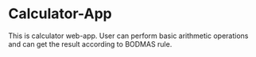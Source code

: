 # Calculator-App
This is calculator web-app. User can perform basic arithmetic operations and can get the result according to BODMAS rule.
